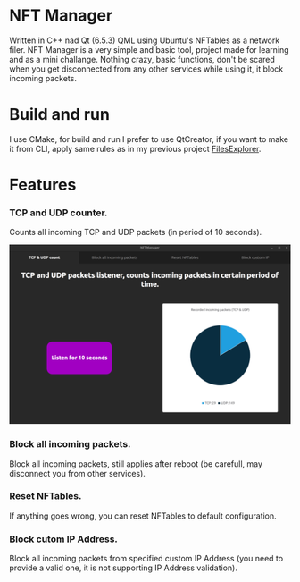 # NFT Manager

Written in C++ nad Qt (6.5.3) QML using Ubuntu's NFTables as a network filer.
NFT Manager is a very simple and basic tool, project made for learning and as a mini challange. Nothing crazy, basic functions, don't be scared when you get disconnected from any other services while using it, it block incoming packets.


# Build and run

I use CMake, for build and run I prefer to use QtCreator, if you want to make it from CLI, apply same rules as in my previous project [FilesExplorer](https://github.com/Cashtann/FileExplorer/tree/master).

# Features

### TCP and UDP counter.

Counts all incoming TCP and UDP packets (in period of 10 seconds).

![listener_preview](./listener_preview.png)

### Block all incoming packets.

Block all incoming packets, still applies after reboot (be carefull, may disconnect you from other services).

### Reset NFTables.

If anything goes wrong, you can reset NFTables to default configuration.

### Block cutom IP Address.

Block all incoming packets from specified custom IP Address (you need to provide a valid one, it is not supporting IP Address validation).
